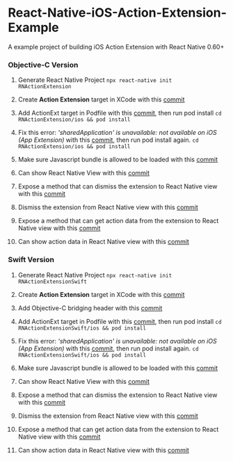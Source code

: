 # React-Native-iOS-Action-Extension-Example

A example project of building iOS Action Extension with React Native 0.60+

### Objective-C Version

1. Generate React Native Project
   `npx react-native init RNActionExtension`

2. Create **Action Extension** target in XCode with this [commit](https://github.com/bit3725/React-Native-iOS-Action-Extension-Example/commit/e3c728072eefa1c7c2db0213911da5ef3006c70a)

3. Add ActionExt target in Podfile with this [commit](https://github.com/bit3725/React-Native-iOS-Action-Extension-Example/commit/a1df9ac858e73c80229a5f1a958aca1fbc0f9c70), then run pod install
   `cd RNActionExtension/ios && pod install`

4. Fix this error: _'sharedApplication' is unavailable: not available on iOS (App Extension)_ with this [commit](https://github.com/bit3725/React-Native-iOS-Action-Extension-Example/commit/048dd752ff315dd6a46f8d103ad4908a37acd866), then run pod install again.
   `cd RNActionExtension/ios && pod install`

5. Make sure Javascript bundle is allowed to be loaded with this [commit](https://github.com/bit3725/React-Native-iOS-Action-Extension-Example/commit/5c846eae9f9de563473df354003d4586c7def30f)

6. Can show React Native View with this [commit](https://github.com/bit3725/React-Native-iOS-Action-Extension-Example/commit/26585d215160bdb3231bff480cfb710723cf55d8)

7. Expose a method that can dismiss the extension to React Native view with this [commit](https://github.com/bit3725/React-Native-iOS-Action-Extension-Example/commit/606920737cc4b86029261c4b2883ca0012156b9a)

8. Dismiss the extension from React Native view with this [commit](https://github.com/bit3725/React-Native-iOS-Action-Extension-Example/commit/97272ba7ef0901164effdd5849686168eceb3efb)

9. Expose a method that can get action data from the extension to React Native view with this [commit](https://github.com/bit3725/React-Native-iOS-Action-Extension-Example/commit/0b157bdaed43d0e8e812221d5242db418f65a310)

10. Can show action data in React Native view with this [commit](https://github.com/bit3725/React-Native-iOS-Action-Extension-Example/commit/9f96693b691bf9c62a8281fec9ece132a2b4eaf9)

### Swift Version

1. Generate React Native Project
   `npx react-native init RNActionExtensionSwift`

2. Create **Action Extension** target in XCode with this [commit](https://github.com/bit3725/React-Native-iOS-Action-Extension-Example/commit/5ec98fc12da9763d1a734a82482f78b94ad2ec45)

3. Add Objective-C bridging header with this [commit](https://github.com/bit3725/React-Native-iOS-Action-Extension-Example/commit/3a08b95165ba4b2f657cf5c55c3fe36a3a45d787)

4. Add ActionExt target in Podfile with this [commit](https://github.com/bit3725/React-Native-iOS-Action-Extension-Example/commit/c203f4429d3959414fbf3083efd3a00335c94c82), then run pod install
   `cd RNActionExtensionSwift/ios && pod install`

5. Fix this error: _'sharedApplication' is unavailable: not available on iOS (App Extension)_ with this [commit](https://github.com/bit3725/React-Native-iOS-Action-Extension-Example/commit/37c3625760745f9b2aaffae5f53b1fb1a5e0e0e8), then run pod install again.
   `cd RNActionExtensionSwift/ios && pod install`

6. Make sure Javascript bundle is allowed to be loaded with this [commit](https://github.com/bit3725/React-Native-iOS-Action-Extension-Example/commit/b6ba702fb35fca5c56e11289ce1a7018f17b787e)

7. Can show React Native View with this [commit](https://github.com/bit3725/React-Native-iOS-Action-Extension-Example/commit/8a06d4cdd8961d5df7fd7180dd90effc7e3d00f1)

8. Expose a method that can dismiss the extension to React Native view with this [commit](https://github.com/bit3725/React-Native-iOS-Action-Extension-Example/commit/6d1f36820fd2b7d871bf055ddc40084a5cab8661)

9. Dismiss the extension from React Native view with this [commit](https://github.com/bit3725/React-Native-iOS-Action-Extension-Example/commit/870cfbfad899fbdebef96a8c57dc0e6c5723df71)

10. Expose a method that can get action data from the extension to React Native view with this [commit](https://github.com/bit3725/React-Native-iOS-Action-Extension-Example/commit/ca1fe13123828f89108d3ead6876038ded8bc799)

11. Can show action data in React Native view with this [commit](https://github.com/bit3725/React-Native-iOS-Action-Extension-Example/commit/de87f193a6534ad77cd0dca0dc6cbcb3ba0a2450)
